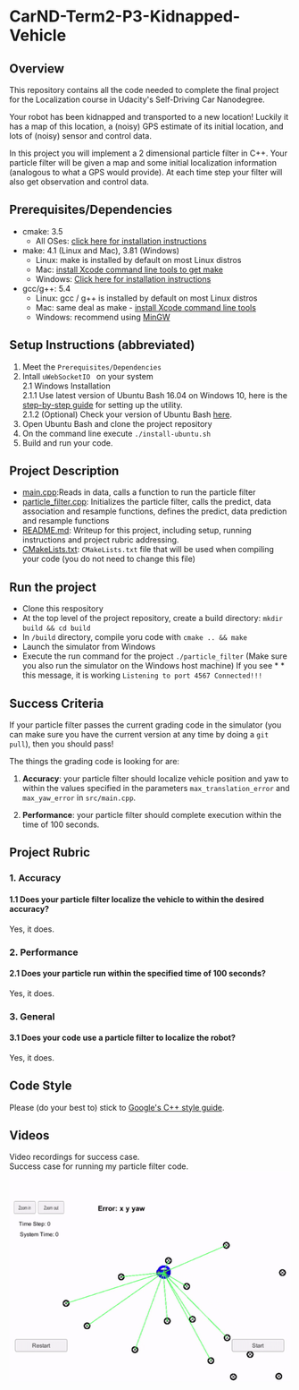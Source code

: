 # CarND-Term2-P3-Kidnapped-Vehicle  
## Overview  
This repository contains all the code needed to complete the final project for the Localization course in Udacity's Self-Driving Car Nanodegree.

Your robot has been kidnapped and transported to a new location! Luckily it has a map of this location, a (noisy) GPS estimate of its initial location, and lots of (noisy) sensor and control data.

In this project you will implement a 2 dimensional particle filter in C++. Your particle filter will be given a map and some initial localization information (analogous to what a GPS would provide). At each time step your filter will also get observation and control data.

## Prerequisites/Dependencies  
* cmake: 3.5  
  * All OSes: [click here for installation instructions](https://cmake.org/install/)  
* make: 4.1 (Linux and Mac), 3.81 (Windows)  
  * Linux: make is installed by default on most Linux distros  
  * Mac: [install Xcode command line tools to get make](https://developer.apple.com/xcode/features/)  
  * Windows: [Click here for installation instructions](http://gnuwin32.sourceforge.net/packages/make.htm)  
* gcc/g++: 5.4  
  * Linux: gcc / g++ is installed by default on most Linux distros  
  * Mac: same deal as make - [install Xcode command line tools](https://developer.apple.com/xcode/features)  
  * Windows: recommend using [MinGW](http://www.mingw.org/)  
## Setup Instructions (abbreviated)  
1. Meet the `Prerequisites/Dependencies`  
2. Intall `uWebSocketIO ` on your system  
  2.1 Windows Installation  
  2.1.1 Use latest version of Ubuntu Bash 16.04 on Windows 10, here is the [step-by-step guide](https://www.howtogeek.com/249966/how-to-install-and-use-the-linux-bash-shell-on-windows-10/) for setting up the utility.  
  2.1.2 (Optional) Check your version of Ubuntu Bash [here](https://www.howtogeek.com/278152/how-to-update-the-windows-bash-shell/).  
3. Open Ubuntu Bash and clone the project repository  
4. On the command line execute `./install-ubuntu.sh`  
5. Build and run your code.  
## Project Description  
- [main.cpp](./src/main.cpp):Reads in data, calls a function to run the particle filter
- [particle_filter.cpp](./src/ukf.cpp): Initializes the particle filter, calls the predict, data association and resample functions, defines the predict, data prediction and resample functions
- [README.md](./README.md): Writeup for this project, including setup, running instructions and project rubric addressing.  
- [CMakeLists.txt](./CMakeLists.txt): `CMakeLists.txt` file that will be used when compiling your code (you do not need to change this file)
## Run the project  
* Clone this respository
* At the top level of the project repository, create a build directory: `mkdir build && cd build`
* In `/build` directory, compile yoru code with `cmake .. && make`
* Launch the simulator from Windows
* Execute the run command for the project `./particle_filter` (Make sure you also run the simulator on the Windows host machine) If you see * * this message, it is working `Listening to port 4567 Connected!!!`
## Success Criteria  
If your particle filter passes the current grading code in the simulator (you can make sure you have the current version at any time by doing a `git pull`), then you should pass!

The things the grading code is looking for are:


1. **Accuracy**: your particle filter should localize vehicle position and yaw to within the values specified in the parameters `max_translation_error` and `max_yaw_error` in `src/main.cpp`.

2. **Performance**: your particle filter should complete execution within the time of 100 seconds.

## Project Rubric  
### 1. Accuracy  
#### 1.1 Does your particle filter localize the vehicle to within the desired accuracy?  
Yes, it does.  
### 2. Performance  
#### 2.1 Does your particle run within the specified time of 100 seconds?  
Yes, it does.
### 3. General  
#### 3.1 Does your code use a particle filter to localize the robot?  
Yes, it does.  
## Code Style  
Please (do your best to) stick to [Google's C++ style guide](https://google.github.io/styleguide/cppguide.html).
## Videos
Video recordings for success case.  
Success case for running my particle filter code.  
![Successful running](./videos/CarND-Term2-P3-self_driving_car_nanodegree_program_6_21_2018_10_28_42_PM.gif)  

